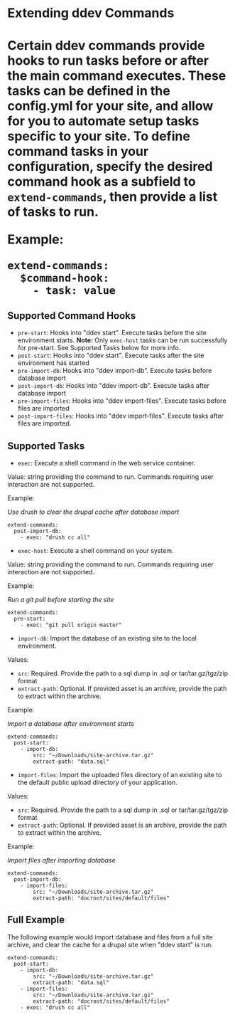 <h1>Extending ddev Commands<h1>

Certain ddev commands provide hooks to run tasks before or after the main command executes. These tasks can be defined in the config.yml for your site, and allow for you to automate setup tasks specific to your site. To define command tasks in your configuration, specify the desired command hook as a subfield to `extend-commands`, then provide a list of tasks to run.

Example:

```
extend-commands:
  $command-hook:
    - task: value
```

## Supported Command Hooks

- `pre-start`: Hooks into "ddev start". Execute tasks before the site environment starts. **Note:** Only `exec-host` tasks can be run successfully for pre-start. See Supported Tasks below for more info.
- `post-start`: Hooks into "ddev start". Execute tasks after the site environment has started
- `pre-import-db`: Hooks into "ddev import-db". Execute tasks before database import
- `post-import-db`: Hooks into "ddev import-db". Execute tasks after database import
- `pre-import-files`: Hooks into "ddev import-files". Execute tasks before files are imported
- `post-import-files`: Hooks into "ddev import-files". Execute tasks after files are imported.

## Supported Tasks

- `exec`: Execute a shell command in the web service container.

Value: string providing the command to run. Commands requiring user interaction are not supported.

Example:

_Use drush to clear the drupal cache after database import_

```
extend-commands:
  post-import-db:
    - exec: "drush cc all"
```

- `exec-host`: Execute a shell command on your system.

Value: string providing the command to run. Commands requiring user interaction are not supported.

Example:

_Run a git pull before starting the site_

```
extend-commands:
  pre-start:
    - exec: "git pull origin master"
```

- `import-db`: Import the database of an existing site to the local environment.

Values:
- `src`: Required. Provide the path to a sql dump in .sql or tar/tar.gz/tgz/zip format
- `extract-path`: Optional. If provided asset is an archive, provide the path to extract within the archive.

Example:

_Import a database after environment starts_

```
extend-commands:
  post-start:
    - import-db:
        src: "~/Downloads/site-archive.tar.gz"
        extract-path: "data.sql"
```

- `import-files`: Import the uploaded files directory of an existing site to the default public
upload directory of your application.

Values:
- `src`: Required. Provide the path to a sql dump in .sql or tar/tar.gz/tgz/zip format
- `extract-path`: Optional. If provided asset is an archive, provide the path to extract within the archive.

Example:

_Import files after importing database_

```
extend-commands:
  post-import-db:
    - import-files:
        src: "~/Downloads/site-archive.tar.gz"
        extract-path: "docroot/sites/default/files"
```

## Full Example

The following example would import database and files from a full site archive, and clear the cache for a drupal site when "ddev start" is run.

```
extend-commands:
  post-start:
    - import-db:
        src: "~/Downloads/site-archive.tar.gz"
        extract-path: "data.sql"
    - import-files:
        src: "~/Downloads/site-archive.tar.gz"
        extract-path: "docroot/sites/default/files"
    - exec: "drush cc all"
```
